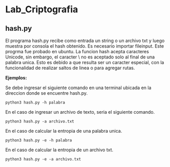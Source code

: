 # Lab_Criptografia

## hash.py


El programa hash.py recibe como entrada un string o un archivo txt y luego muestra por consola el hash obtenido. Es necesario importar fileinput.
Este progrma fue probado en ubuntu.
La funcion hash acepta caracteres Unicode, sin embargo, el caracter \ no es aceptado solo al final de una palabra unica. Esto es debido a que resulta ser un caracter especial, con la funcionalidad de realizar saltos de linea o para agregar rutas.

**Ejemplos:**

Se debe ingresar el siguiente comando en una terminal ubicada en la direccion donde se encuentre hash.py.

``python3 hash.py -h palabra``

En el caso de ingresar un archivo de texto, seria el siguiente comando.

``python3 hash.py -a archivo.txt ``

En el caso de calcular la entropia de una palabra unica.

``python3 hash.py -e -h palabra ``

En el caso de calcular la entropia de un archivo txt.

``python3 hash.py -e -a archivo.txt ``
